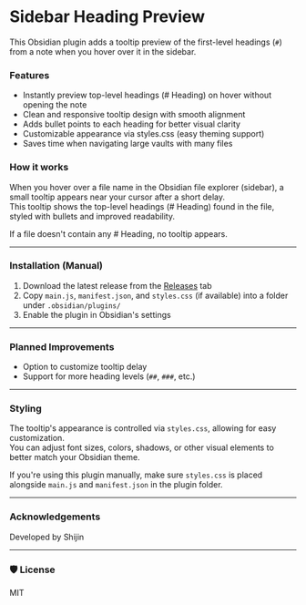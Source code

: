 # Sidebar Heading Preview

This Obsidian plugin adds a tooltip preview of the first-level headings (`#`) from a note when you hover over it in the sidebar.

### Features

- Instantly preview top-level headings (# Heading) on hover without opening the note  
- Clean and responsive tooltip design with smooth alignment  
- Adds bullet points to each heading for better visual clarity  
- Customizable appearance via styles.css (easy theming support)  
- Saves time when navigating large vaults with many files  

### How it works

When you hover over a file name in the Obsidian file explorer (sidebar), a small tooltip appears near your cursor after a short delay.  
This tooltip shows the top-level headings (# Heading) found in the file, styled with bullets and improved readability.

If a file doesn't contain any # Heading, no tooltip appears.

---

### Installation (Manual)

1. Download the latest release from the [Releases](https://github.com/RyzenTinker/sidebar-heading-preview/releases) tab  
2. Copy `main.js`, `manifest.json`, and `styles.css` (if available) into a folder under `.obsidian/plugins/`  
3. Enable the plugin in Obsidian's settings  

---

### Planned Improvements

- Option to customize tooltip delay  
- Support for more heading levels (`##`, `###`, etc.)  

---

### Styling

The tooltip's appearance is controlled via `styles.css`, allowing for easy customization.  
You can adjust font sizes, colors, shadows, or other visual elements to better match your Obsidian theme.

If you're using this plugin manually, make sure `styles.css` is placed alongside `main.js` and `manifest.json` in the plugin folder.

---

### Acknowledgements

Developed by Shijin

---

### 🛡 License

MIT
